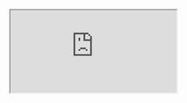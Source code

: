 <iframe src="http://linkedin.com/in/jasonepel"></iframe>

<!-- <script data-jsd-embedded data-key="2c648392-b950-46ea-8c61-49fd42f1e673" data-base-url="https://jsd-widget.atlassian.com" src="https://jsd-widget.atlassian.com/assets/embed.js"></script> -->

<script type="text/javascript" src="https://res.public.onecdn.static.microsoft/customerconnect/v1/7dttl/init.js" id="chatbot" environmentId="f243339c-5804-ef6a-9330-5f85b4fd890d" crossorigin="anonymous"></script>

